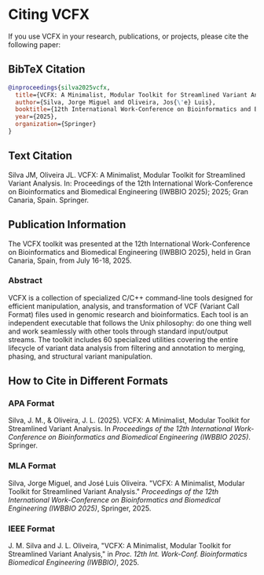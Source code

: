 # Citing VCFX

If you use VCFX in your research, publications, or projects, please cite the following paper:

## BibTeX Citation

```bibtex
@inproceedings{silva2025vcfx,
  title={VCFX: A Minimalist, Modular Toolkit for Streamlined Variant Analysis},
  author={Silva, Jorge Miguel and Oliveira, Jos{\'e} Luis},
  booktitle={12th International Work-Conference on Bioinformatics and Biomedical Engineering (IWBBIO 2025)},
  year={2025},
  organization={Springer}
}
```

## Text Citation

Silva JM, Oliveira JL. VCFX: A Minimalist, Modular Toolkit for Streamlined Variant Analysis. In: Proceedings of the 12th International Work-Conference on Bioinformatics and Biomedical Engineering (IWBBIO 2025); 2025; Gran Canaria, Spain. Springer.

## Publication Information

The VCFX toolkit was presented at the 12th International Work-Conference on Bioinformatics and Biomedical Engineering (IWBBIO 2025), held in Gran Canaria, Spain, from July 16-18, 2025.

### Abstract

VCFX is a collection of specialized C/C++ command-line tools designed for efficient manipulation, analysis, and transformation of VCF (Variant Call Format) files used in genomic research and bioinformatics. Each tool is an independent executable that follows the Unix philosophy: do one thing well and work seamlessly with other tools through standard input/output streams. The toolkit includes 60 specialized utilities covering the entire lifecycle of variant data analysis from filtering and annotation to merging, phasing, and structural variant manipulation.

## How to Cite in Different Formats

### APA Format
Silva, J. M., & Oliveira, J. L. (2025). VCFX: A Minimalist, Modular Toolkit for Streamlined Variant Analysis. In *Proceedings of the 12th International Work-Conference on Bioinformatics and Biomedical Engineering (IWBBIO 2025)*. Springer.

### MLA Format
Silva, Jorge Miguel, and José Luis Oliveira. "VCFX: A Minimalist, Modular Toolkit for Streamlined Variant Analysis." *Proceedings of the 12th International Work-Conference on Bioinformatics and Biomedical Engineering (IWBBIO 2025)*, Springer, 2025.

### IEEE Format
J. M. Silva and J. L. Oliveira, "VCFX: A Minimalist, Modular Toolkit for Streamlined Variant Analysis," in *Proc. 12th Int. Work-Conf. Bioinformatics Biomedical Engineering (IWBBIO)*, 2025. 
